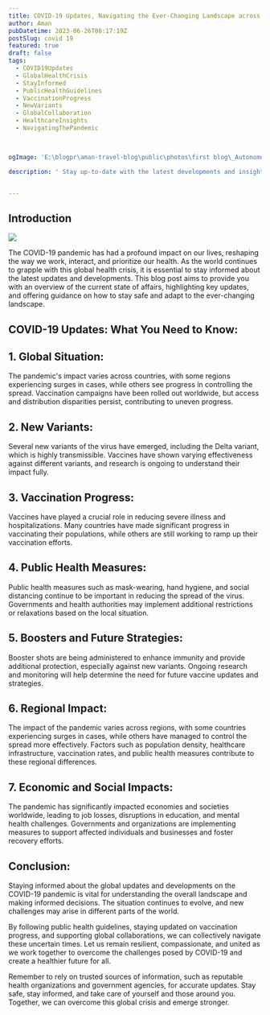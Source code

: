 ```yaml
---
title: COVID-19 Updates, Navigating the Ever-Changing Landscape across the world.
author: Aman
pubDatetime: 2023-06-26T08:17:19Z
postSlug: covid 19
featured: true
draft: false
tags:
  - COVID19Updates
  - GlobalHealthCrisis
  - StayInformed
  - PublicHealthGuidelines
  - VaccinationProgress
  - NewVariants
  - GlobalCollaboration
  - HealthcareInsights
  - NavigatingThePandemic
  


ogImage: 'E:\blogpr\aman-travel-blog\public\photos\first blog\_Autonomous Wea 0.png'

description: ' Stay up-to-date with the latest developments and insights on the COVID-19 pandemic. This blog post provides a comprehensive overview of the current situation, highlights recent updates, and offers guidance on how to navigate these uncertain times'


---
```

## Introduction

![](https://m.economictimes.com/thumb/msid-81666434,width-1200,height-900,resizemode-4,imgsize-224027/virus.jpg)

The COVID-19 pandemic has had a profound impact on our lives, reshaping the way we work, interact, and prioritize our health. As the world continues to grapple with this global health crisis, it is essential to stay informed about the latest updates and developments. This blog post aims to provide you with an overview of the current state of affairs, highlighting key updates, and offering guidance on how to stay safe and adapt to the ever-changing landscape.

## COVID-19 Updates: What You Need to Know:

## 1. Global Situation:

The pandemic's impact varies across countries, with some regions experiencing surges in cases, while others see progress in controlling the spread.
Vaccination campaigns have been rolled out worldwide, but access and distribution disparities persist, contributing to uneven progress.

## 2. New Variants:

Several new variants of the virus have emerged, including the Delta variant, which is highly transmissible.
Vaccines have shown varying effectiveness against different variants, and research is ongoing to understand their impact fully.

## 3. Vaccination Progress:

Vaccines have played a crucial role in reducing severe illness and hospitalizations.
Many countries have made significant progress in vaccinating their populations, while others are still working to ramp up their vaccination efforts.

## 4. Public Health Measures:

Public health measures such as mask-wearing, hand hygiene, and social distancing continue to be important in reducing the spread of the virus.
Governments and health authorities may implement additional restrictions or relaxations based on the local situation.

## 5. Boosters and Future Strategies:

Booster shots are being administered to enhance immunity and provide additional protection, especially against new variants.
Ongoing research and monitoring will help determine the need for future vaccine updates and strategies.

## 6. Regional Impact:

The impact of the pandemic varies across regions, with some countries experiencing surges in cases, while others have managed to control the spread more effectively.
Factors such as population density, healthcare infrastructure, vaccination rates, and public health measures contribute to these regional differences.


## 7. Economic and Social Impacts:

The pandemic has significantly impacted economies and societies worldwide, leading to job losses, disruptions in education, and mental health challenges.
Governments and organizations are implementing measures to support affected individuals and businesses and foster recovery efforts.


## Conclusion:

Staying informed about the global updates and developments on the COVID-19 pandemic is vital for understanding the overall landscape and making informed decisions. The situation continues to evolve, and new challenges may arise in different parts of the world.

By following public health guidelines, staying updated on vaccination progress, and supporting global collaborations, we can collectively navigate these uncertain times. Let us remain resilient, compassionate, and united as we work together to overcome the challenges posed by COVID-19 and create a healthier future for all.

Remember to rely on trusted sources of information, such as reputable health organizations and government agencies, for accurate updates. Stay safe, stay informed, and take care of yourself and those around you. Together, we can overcome this global crisis and emerge stronger.
